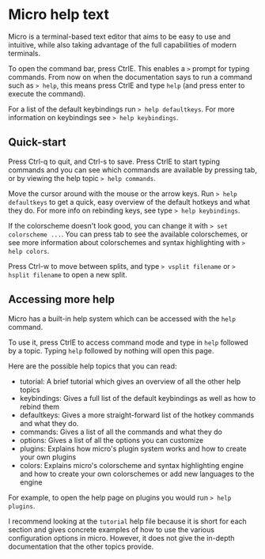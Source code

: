 # Micro help text

Micro is a terminal-based text editor that aims to be easy to use and intuitive, 
while also taking advantage of the full capabilities of modern terminals.

To open the command bar, press CtrlE. This enables a `>` prompt for typing
commands. From now on when the documentation says to run a command such as
`> help`, this means press CtrlE and type `help` (and press enter to execute
the command).

For a list of the default keybindings run `> help defaultkeys`.
For more information on keybindings see `> help keybindings`.

## Quick-start

Press Ctrl-q to quit, and Ctrl-s to save. Press CtrlE to start typing commands and
you can see which commands are available by pressing tab, or by viewing the help
topic `> help commands`.

Move the cursor around with the mouse or the arrow keys. Run
`> help defaultkeys` to  get a quick, easy overview of the default hotkeys and
what they do. For more info on rebinding keys, see type `> help keybindings`.

If the colorscheme doesn't look good, you can change it with
`> set colorscheme ...`. You can press tab to see the available colorschemes, or
see more information about colorschemes and syntax highlighting with `> help colors`.

Press Ctrl-w to move between splits, and type `> vsplit filename` or
`> hsplit filename` to open a new split.

## Accessing more help

Micro has a built-in help system which can be accessed with the `help` command.

To use it, press CtrlE to access command mode and type in `help` followed by a
topic. Typing `help` followed by nothing will open this page.

Here are the possible help topics that you can read:

* tutorial: A brief tutorial which gives an overview of all the other help
  topics
* keybindings: Gives a full list of the default keybindings as well as how to
  rebind them
* defaultkeys: Gives a more straight-forward list of the hotkey commands and what
  they do.
* commands: Gives a list of all the commands and what they do
* options: Gives a list of all the options you can customize
* plugins: Explains how micro's plugin system works and how to create your own
  plugins
* colors: Explains micro's colorscheme and syntax highlighting engine and how to
  create your own colorschemes or add new languages to the engine

For example, to open the help page on plugins you would run `> help plugins`.

I recommend looking at the `tutorial` help file because it is short for each
section and gives concrete examples of how to use the various configuration
options in micro. However, it does not give the in-depth documentation that the
other topics provide.
